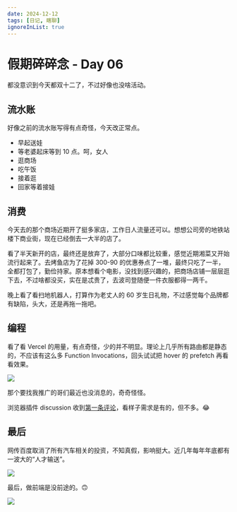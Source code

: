 ```yaml
---
date: 2024-12-12
tags: [日记, 瞎聊]
ignoreInList: true
---
```


# 假期碎碎念 - Day 06

都没意识到今天都双十二了，不过好像也没啥活动。

## 流水账

好像之前的流水账写得有点奇怪，今天改正常点。

-   早起送娃
-   等老婆起床等到 10 点。呵，女人
-   逛商场
-   吃午饭
-   接着逛
-   回家等着接娃

## 消费

今天去的那个商场近期开了挺多家店，工作日人流量还可以。想想公司旁的地铁站楼下商业街，现在已经倒去一大半的店了。

看了半天新开的店，最终还是放弃了，大部分口味都比较重，感觉近期湘菜又开始流行起来了。去烤鱼店为了花掉 300-90 的优惠券点了一堆，最终只吃了一半，全都打包了，勤俭持家。原本想看个电影，没找到感兴趣的，把商场店铺一层层逛下去，不过啥都没买，实在是忒贵了，去波司登随便一件衣服都得一两千。

晚上看了看扫地机器人，打算作为老丈人的 60 岁生日礼物，不过感觉每个品牌都有缺陷，头大，还是再拖一拖吧。

## 编程

看了看 Vercel 的用量，有点奇怪，少的并不明显。理论上几乎所有路由都是静态的，不应该有这么多 Function Invocations，回头试试把 hover 的 prefetch 再看看效果。

![](https://stg.heyfe.org/images/blog-2024-12-12-diary-1734016251148.png)

那个要找我推广的哥们最近也没消息的，奇奇怪怪。

浏览器插件 discussion 收到[第一条评论](https://github.com/ZxBing0066/tag-bookmarks-discussion/discussions/1#discussioncomment-11524763)，看样子需求是有的，但不多。😂

## 最后

网传百度取消了所有汽车相关的投资，不知真假，影响挺大。近几年每年年底都有一波大的“人才输送”。

![](https://stg.heyfe.org/images/blog-2024-12-12-diary-1734016595926.png)

最后，做前端是没前途的。🙃

![](https://stg.heyfe.org/images/blog-2024-12-12-diary-1734016497015.png)
